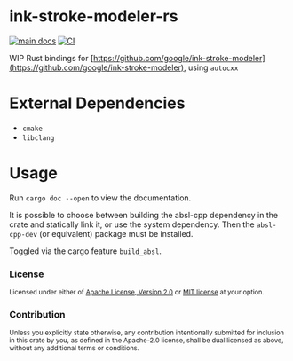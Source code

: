 # ink-stroke-modeler-rs

[![main docs](https://img.shields.io/badge/docs-main-informational)](https://flxzt.github.io/ink-stroke-modeler-rs/ink_stroke_modeler_rs/)
[![CI](https://github.com/flxzt/ink-stroke-modeler-rs/actions/workflows/ci.yaml/badge.svg)](https://github.com/flxzt/ink-stroke-modeler-rs/actions/workflows/ci.yaml)

WIP Rust bindings for [https://github.com/google/ink-stroke-modeler](https://github.com/google/ink-stroke-modeler), using `autocxx`

# External Dependencies
- `cmake`
- `libclang`

# Usage

Run `cargo doc --open` to view the documentation.

It is possible to choose between building the absl-cpp dependency in the crate and statically link it,
or use the system dependency. Then the `absl-cpp-dev` (or equivalent) package must be installed.

Toggled via the cargo feature `build_absl`.

### License

<sup>
Licensed under either of <a href="LICENSE-APACHE">Apache License, Version
2.0</a> or <a href="LICENSE-MIT">MIT license</a> at your option.
</sup>

### Contribution

<sub>
Unless you explicitly state otherwise, any contribution intentionally submitted
for inclusion in this crate by you, as defined in the Apache-2.0 license, shall
be dual licensed as above, without any additional terms or conditions.
</sub>
